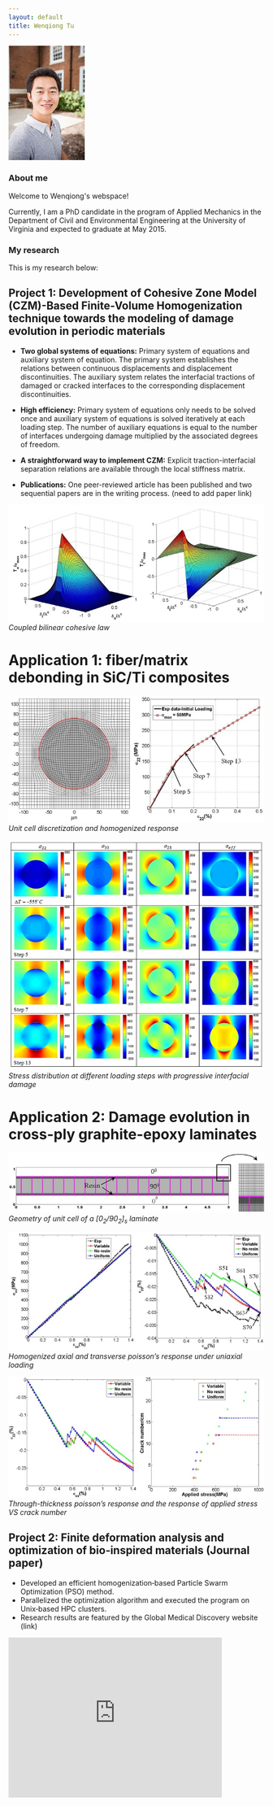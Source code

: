 ```yaml
---
layout: default
title: Wenqiong Tu
---
```

![My personal photo](/assets/personalPhoto.jpg)

### About me

Welcome to Wenqiong's webspace! 

Currently, I am a PhD candidate in the program of Applied Mechanics in the Department of Civil and Environmental Engineering at the University of Virginia and expected to graduate at May 2015.



### My research

This is my research below:

## Project 1: Development of Cohesive Zone Model (CZM)-Based Finite-Volume Homogenization technique towards the modeling of damage evolution in periodic materials

* **Two global systems of equations:** Primary system of equations and auxiliary system of equation. The primary system establishes the relations between continuous displacements and displacement discontinuities. The auxiliary system relates the interfacial tractions of damaged or cracked interfaces to the corresponding displacement discontinuities.

* **High efficiency:** Primary system of equations only needs to be solved once and auxiliary system of equations is solved iteratively at each loading step. The number of auxiliary equations is equal to the number of interfaces undergoing damage multiplied by the associated degrees of freedom.

* **A straightforward way to implement CZM:** Explicit traction-interfacial separation relations are available through the local stiffness matrix.

* **Publications:** One peer-reviewed article has been published and two sequential papers are in the writing process. (need to add paper link)


![cohesive laws](/assets/cohesiveLaw.jpg)
*Coupled bilinear cohesive law*


# Application 1: fiber/matrix debonding in SiC/Ti composites 
![Sic-Ti discretization and homogenized response](/assets/discretizationAndHomogenizedResponse.jpg)
*Unit cell discretization and homogenized response*

![stress evolution](/assets/sicTi_stressDistribution.jpg)
*Stress distribution at different loading steps with progressive interfacial damage*



# Application 2: Damage evolution in cross-ply graphite-epoxy laminates
![Project2 geometry](/assets/Project2_geometry.jpg)
*Geometry of unit cell of a [0<sub>2</sub>/90<sub>2</sub>]<sub>s</sub> laminate*  


![project2_homo1](/assets/project2_homo1.jpg)
*Homogenized axial and transverse poisson’s response under uniaxial loading*

![projects_homo2](/assets/projects_homo2.jpg)
*Through-thickness  poisson’s response and the response of applied stress VS crack number*





## Project 2: Finite deformation analysis and optimization of bio‐inspired materials (Journal paper)
* Developed an efficient homogenization‐based Particle Swarm Optimization (PSO) method.
* Parallelized the optimization algorithm and executed the program on Unix‐based HPC clusters.
* Research results are featured by the Global Medical Discovery website (link)




<div>
<iframe width="420" height="315" src="https://www.youtube.com/embed/EgVJ0brxqVM" frameborder="0" allowfullscreen></iframe>
</div>